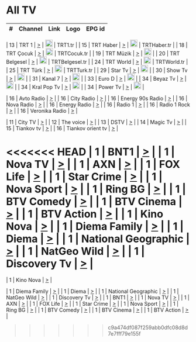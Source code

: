 <h1>All TV</h1>

| #   | Channel        | Link  | Logo | EPG id |
|:---:|:--------------:|:-----:|:----:|:------:|

| 13  | TRT 1            | [>](https://tv-trt1.medya.trt.com.tr/master.m3u8) | <img height="20" src="https://i.imgur.com/j786OLG.png"/> | TRT1.tr |
| 15  | TRT Haber        | [>](https://tv-trthaber.medya.trt.com.tr/master.m3u8) | <img height="20" src="https://i.imgur.com/OVfo8Ab.png"/> | TRTHaber.tr |
| 18  | TRT Çocuk        | [>](https://tv-trtcocuk.medya.trt.com.tr/master.m3u8) | <img height="20" src="https://i.imgur.com/QLFmD6d.png"/> | TRTCocuk.tr |
| 19  | TRT Müzik        | [>](https://tv-trtmuzik.medya.trt.com.tr/master.m3u8) | <img height="20" src="https://i.imgur.com/fIVFCEd.png"/> |
| 20  | TRT Belgesel     | [>](https://tv-trtbelgesel.medya.trt.com.tr/master.m3u8) | <img height="20" src="https://i.imgur.com/MGO87pe.png"/> | TRTBelgesel.tr |
| 24  | TRT World        | [>](https://tv-trtworld.medya.trt.com.tr/master.m3u8) | <img height="20" src="https://i.imgur.com/JEA2xpv.png"/> | TRTWorld.tr |
| 25  | TRT Türk         | [>](https://tv-trtturk.medya.trt.com.tr/master.m3u8) | <img height="20" src="https://i.imgur.com/OSTOQNw.png"/> | TRTTurk.tr |
| 29  | Star Tv   | [>](https://dogus-live.daioncdn.net/startv/startv_360p.m3u8) | <img height="20" src="https://i.imgur.com/IebUZx1.png"/> |
| 30  | Show Tv     | [>](https://ciner-live.daioncdn.net/showtv/showtv.m3u8) | <img height="20" src="https://i.imgur.com/IebUZx1.png"/> |
| 31  | Kanal 7     | [>](https://kanal7-live.daioncdn.net/kanal7/kanal7.m3u8) | <img height="20" src="https://i.imgur.com/IebUZx1.png"/> |
| 33  | Euro D    | [>](https://www.youtube.com/user/KanalD/live) | <img height="20" src="https://i.imgur.com/IebUZx1.png"/> |
| 34  | Beyaz Tv     | [>](https://beyaztv-live.daioncdn.net/beyaztv/beyaztv.m3u8) | <img height="20" src="https://i.imgur.com/IebUZx1.png"/> |
| 34  | Kral Pop Tv     | [>](https://www.youtube.com/watch?v=GuFTuKoXepw) | <img height="20" src="https://i.imgur.com/IebUZx1.png"/> |
| 34  | Power Tv     | [>](https://livetv.powerapp.com.tr/powerTV/powerhd.smil/chunklist.m3u8) | <img height="20" src="https://i.imgur.com/IebUZx1.png"/> |

| 16  | Avto Radio | [>](http://stream.metacast.eu/avtoradio.mp3.m3u) |
| 16  | City Radio | [>](http://stream.metacast.eu/city.aac.m3u) |
| 16  | Energy 90s Radio | [>](http://stream.metacast.eu/energy-90s.m3u) |
| 16  | Nova Radio | [>](http://stream.metacast.eu/nova.aac.m3u) |
| 16  | Energy Radio | [>](http://stream.metacast.eu/nrj.aac.m3u) |
| 16  | Radio 1 | [>](http://stream.metacast.eu/radio1.aac.m3u) |
| 16  | Radio 1 Rock | [>](http://stream.metacast.eu/radio1rock.aac.m3u) |
| 16  | Veronika Radio | [>](http://stream.metacast.eu/veronika.aac.m3u) |

| 11  | City TV | [>](https://tv.city.bg/play/tshls/citytv/index.m3u8) |
| 12  | The voice | [>](https://bss1.neterra.tv/thevoice/thevoice.m3u8) |
| 13  | DSTV | [>](http://46.249.95.140:8081/hls/data.m3u8) |
| 14  | Magic Tv | [>](https://bss1.neterra.tv/magictv/magictv.m3u8) |
| 15  | Tiankov tv | [>](https://streamer103.neterra.tv/tiankov-folk/live.m3u8) |
| 16  | Tiankov orient tv | [>](https://streamer103.neterra.tv/tiankov-orient/live.m3u8) |

<<<<<<< HEAD
| 1 | BNT1 | [>](https://ymkaya.xyz:26586/tv/bnt1/playlist.m3u8?wmsAuthSign=c2VydmVyX3RpbWU9NS83LzIwMjUgNzoxMDowMiBQTSZoYXNoX3ZhbHVlPTRuUm9SM1NZY3NsVzcvUmdVUURTL1E9PSZ2YWxpZG1pbnV0ZXM9NjA=) |
| 1 | Nova TV | [>](https://ymkaya.xyz:26586/tv/novatv/playlist.m3u8?wmsAuthSign=c2VydmVyX3RpbWU9NS83LzIwMjUgNzoxMDoxMyBQTSZoYXNoX3ZhbHVlPXFzZm5pdGw5Y3lxem1ML3oxS2NXSGc9PSZ2YWxpZG1pbnV0ZXM9NjA=) |
| 1 | AXN | [>](https://ymkaya.xyz:26586/tv/axn/playlist.m3u8?wmsAuthSign=c2VydmVyX3RpbWU9NS83LzIwMjUgNzoxMDoyMyBQTSZoYXNoX3ZhbHVlPUtnUzNUZjZjaVpqdFl0N0ZWUWRnZHc9PSZ2YWxpZG1pbnV0ZXM9NjA=) |
| 1 | FOX Life | [>](https://ymkaya.xyz:26586/tv/foxlife/playlist.m3u8?wmsAuthSign=c2VydmVyX3RpbWU9NS83LzIwMjUgNzoxMDozNCBQTSZoYXNoX3ZhbHVlPUU0VCtDdTJ4UWszSFpGT2VVV2Y1eEE9PSZ2YWxpZG1pbnV0ZXM9NjA=) |
| 1 | Star Crime | [>](https://ymkaya.xyz:26586/tv/foxcrime/playlist.m3u8?wmsAuthSign=c2VydmVyX3RpbWU9NS83LzIwMjUgNzoxMDo0MyBQTSZoYXNoX3ZhbHVlPXRvU01LWE1DcXZlS2p2YjZITFM2VVE9PSZ2YWxpZG1pbnV0ZXM9NjA=) |
| 1 | Nova Sport | [>](https://ymkaya.xyz:26586/tv/novasport/playlist.m3u8?wmsAuthSign=c2VydmVyX3RpbWU9NS83LzIwMjUgNzoxMDo1NSBQTSZoYXNoX3ZhbHVlPWJnNWt3SS9FSjdMaTdXcVl6M1p0ZEE9PSZ2YWxpZG1pbnV0ZXM9NjA=) |
| 1 | Ring BG | [>](https://ymkaya.xyz:26586/tv/ringbg/playlist.m3u8?wmsAuthSign=c2VydmVyX3RpbWU9NS83LzIwMjUgNzoxMTowNSBQTSZoYXNoX3ZhbHVlPUVzUHp0eks3aFJYWEpSdVAxT1haNVE9PSZ2YWxpZG1pbnV0ZXM9NjA=) |
| 1 | BTV Comedy | [>](https://ymkaya.xyz:26586/tv/btvcomedy/playlist.m3u8?wmsAuthSign=c2VydmVyX3RpbWU9NS83LzIwMjUgNzoxMToxNSBQTSZoYXNoX3ZhbHVlPTUrMW5aR21SdXFwMG5aWUFVRTRJTEE9PSZ2YWxpZG1pbnV0ZXM9NjA=) |
| 1 | BTV Cinema | [>](https://ymkaya.xyz:26586/tv/btvcinema/playlist.m3u8?wmsAuthSign=c2VydmVyX3RpbWU9NS83LzIwMjUgNzoxMToyNSBQTSZoYXNoX3ZhbHVlPXdpNFd2T2dKaTkwckg1bFlvQkJuYlE9PSZ2YWxpZG1pbnV0ZXM9NjA=) |
| 1 | BTV Action | [>](https://ymkaya.xyz:26586/tv/btvaction/playlist.m3u8?wmsAuthSign=c2VydmVyX3RpbWU9NS83LzIwMjUgNzoxMTozNCBQTSZoYXNoX3ZhbHVlPWdMMjJ3SldCdDlLLzh0THhaTGdDQWc9PSZ2YWxpZG1pbnV0ZXM9NjA=) |
| 1 | Kino Nova | [>](https://ymkaya.xyz:26586/tv/kinonova/playlist.m3u8?wmsAuthSign=c2VydmVyX3RpbWU9NS83LzIwMjUgNzoxMTo0NCBQTSZoYXNoX3ZhbHVlPUwxb1lsNXN5MXhJem5FcVRuTnJYSkE9PSZ2YWxpZG1pbnV0ZXM9NjA=) |
| 1 | Diema Family | [>](https://ymkaya.xyz:26586/tv/diemafamily/playlist.m3u8?wmsAuthSign=c2VydmVyX3RpbWU9NS83LzIwMjUgNzoxMTo1NCBQTSZoYXNoX3ZhbHVlPXJhcktucjBpL0YxUHVURFMyWFlhaEE9PSZ2YWxpZG1pbnV0ZXM9NjA=) |
| 1 | Diema | [>](https://ymkaya.xyz:26586/tv/diema/playlist.m3u8?wmsAuthSign=c2VydmVyX3RpbWU9NS83LzIwMjUgNzoxMjowMyBQTSZoYXNoX3ZhbHVlPUtyeGk3aW9BZUhHV3Y3d3pHb1ZTWVE9PSZ2YWxpZG1pbnV0ZXM9NjA=) |
| 1 | National Geographic | [>](https://ymkaya.xyz:26586/tv/natgeo/playlist.m3u8?wmsAuthSign=c2VydmVyX3RpbWU9NS83LzIwMjUgNzoxMjoxMyBQTSZoYXNoX3ZhbHVlPThZL0JCaTFZY3N1TElvMzVqTDFXNUE9PSZ2YWxpZG1pbnV0ZXM9NjA=) |
| 1 | NatGeo Wild | [>](https://ymkaya.xyz:26586/tv/natgeowild/playlist.m3u8?wmsAuthSign=c2VydmVyX3RpbWU9NS83LzIwMjUgNzoxMjoyMiBQTSZoYXNoX3ZhbHVlPS83dnhSVzdvNG9NM1ZCSFpqcUxFL1E9PSZ2YWxpZG1pbnV0ZXM9NjA=) |
| 1 | Discovery Tv | [>](https://ymkaya.xyz:26586/tv/discovery/playlist.m3u8?wmsAuthSign=c2VydmVyX3RpbWU9NS83LzIwMjUgNzoxMjozMiBQTSZoYXNoX3ZhbHVlPWRCaDZ6dDVJQ2NlQU91YTN5WFhOeFE9PSZ2YWxpZG1pbnV0ZXM9NjA=) |
=======


| 1 | Kino Nova | [>](https://ymkaya.xyz:11336/tv/kinonova/playlist.m3u8?wmsAuthSign=c2VydmVyX3RpbWU9MS8yLzIwMjUgNDo0MDoyMCBBTSZoYXNoX3ZhbHVlPWlFS1FrWEtMMVRFM3l5YklUWUJQUHc9PSZ2YWxpZG1pbnV0ZXM9NjA=) |

| 1 | Diema Family | [>](https://ymkaya.xyz:11336/tv/diemafamily/playlist.m3u8?wmsAuthSign=c2VydmVyX3RpbWU9MS8yLzIwMjUgNDo0MDozMCBBTSZoYXNoX3ZhbHVlPUVUaTVKTldvZTF5WVVCM0YwL21kaXc9PSZ2YWxpZG1pbnV0ZXM9NjA=) |
| 1 | Diema | [>](https://ymkaya.xyz:11336/tv/diema/playlist.m3u8?wmsAuthSign=c2VydmVyX3RpbWU9MS8yLzIwMjUgNDo0MDo0MCBBTSZoYXNoX3ZhbHVlPVlYMWVJT2NuUjNpUTBsaytEUFFOS2c9PSZ2YWxpZG1pbnV0ZXM9NjA=) |
| 1 | National Geographic | [>](https://ymkaya.xyz:11336/tv/natgeo/playlist.m3u8?wmsAuthSign=c2VydmVyX3RpbWU9MS8yLzIwMjUgNDo0MTo0MSBBTSZoYXNoX3ZhbHVlPTJQTlVmcG5nYWx0M013eUhGRGxnd0E9PSZ2YWxpZG1pbnV0ZXM9NjA=) |
| 1 | NatGeo Wild | [>](https://ymkaya.xyz:11336/tv/natgeowild/playlist.m3u8?wmsAuthSign=c2VydmVyX3RpbWU9MS8yLzIwMjUgNDo0MTo1MSBBTSZoYXNoX3ZhbHVlPVl1OXZaTTliN0hGWEN3eDBYd1duNkE9PSZ2YWxpZG1pbnV0ZXM9NjA=) |
| 1 | Discovery Tv | [>](https://ymkaya.xyz:11336/tv/discovery/playlist.m3u8?wmsAuthSign=c2VydmVyX3RpbWU9MS8yLzIwMjUgNDo0MjowMSBBTSZoYXNoX3ZhbHVlPWtBQmdLNlY2RmQwWElzMVYzSDJyVkE9PSZ2YWxpZG1pbnV0ZXM9NjA=) |
| 1 | BNT1 | [>](https://ymkaya.xyz:11336/tv/bnt1/playlist.m3u8?wmsAuthSign=c2VydmVyX3RpbWU9MS8yLzIwMjUgNDozODozOCBBTSZoYXNoX3ZhbHVlPVVrMVlRQXpJWlhYeUh6ZFVpSC9NMUE9PSZ2YWxpZG1pbnV0ZXM9NjA=) |
| 1 | Nova TV | [>](https://ymkaya.xyz:11336/tv/novatv/playlist.m3u8?wmsAuthSign=c2VydmVyX3RpbWU9MS8yLzIwMjUgNDozODo0OCBBTSZoYXNoX3ZhbHVlPUVxQjh1a0ZzYkVGZU8zZDFGTzdreVE9PSZ2YWxpZG1pbnV0ZXM9NjA=) |
| 1 | AXN | [>](https://ymkaya.xyz:11336/tv/axn/playlist.m3u8?wmsAuthSign=c2VydmVyX3RpbWU9MS8yLzIwMjUgNDozODo1OCBBTSZoYXNoX3ZhbHVlPUpkWStGY1hkNXhaOVpPZ0thQ0FZL3c9PSZ2YWxpZG1pbnV0ZXM9NjA=) |
| 1 | FOX Life | [>](https://ymkaya.xyz:11336/tv/foxlife/playlist.m3u8?wmsAuthSign=c2VydmVyX3RpbWU9MS8yLzIwMjUgNDozOToxMCBBTSZoYXNoX3ZhbHVlPWt1ZDc1T3AzYlZDTjJnSy9TU0xJZlE9PSZ2YWxpZG1pbnV0ZXM9NjA=) |
| 1 | Star Crime | [>](https://ymkaya.xyz:11336/tv/foxcrime/playlist.m3u8?wmsAuthSign=c2VydmVyX3RpbWU9MS8yLzIwMjUgNDozOToyMCBBTSZoYXNoX3ZhbHVlPXIwVU45Nm9FR1l2enNkTG9TanBxbmc9PSZ2YWxpZG1pbnV0ZXM9NjA=) |
| 1 | Nova Sport | [>](https://ymkaya.xyz:11336/tv/novasport/playlist.m3u8?wmsAuthSign=c2VydmVyX3RpbWU9MS8yLzIwMjUgNDozOTozMCBBTSZoYXNoX3ZhbHVlPXlSZ0UxazVaM0xhSmc0NmR4T0c1T2c9PSZ2YWxpZG1pbnV0ZXM9NjA=) |
| 1 | Ring BG | [>](https://ymkaya.xyz:11336/tv/ringbg/playlist.m3u8?wmsAuthSign=c2VydmVyX3RpbWU9MS8yLzIwMjUgNDozOTo0MCBBTSZoYXNoX3ZhbHVlPTR4aUlFNHVUYWN4enY1WkVuOFZma2c9PSZ2YWxpZG1pbnV0ZXM9NjA=) |
| 1 | BTV Comedy | [>](https://ymkaya.xyz:11336/tv/btvcomedy/playlist.m3u8?wmsAuthSign=c2VydmVyX3RpbWU9MS8yLzIwMjUgNDozOTo1MCBBTSZoYXNoX3ZhbHVlPUtrMTJ2RHNTTUU1RFp1ZkVOdXFSK3c9PSZ2YWxpZG1pbnV0ZXM9NjA=) |
| 1 | BTV Cinema | [>](https://ymkaya.xyz:11336/tv/btvcinema/playlist.m3u8?wmsAuthSign=c2VydmVyX3RpbWU9MS8yLzIwMjUgNDozOTo1OSBBTSZoYXNoX3ZhbHVlPTZWcU9FZW56cG1NM1lrYy8xNE5NeHc9PSZ2YWxpZG1pbnV0ZXM9NjA=) |
| 1 | BTV Action | [>](https://ymkaya.xyz:11336/tv/btvaction/playlist.m3u8?wmsAuthSign=c2VydmVyX3RpbWU9MS8yLzIwMjUgNDo0MDoxMCBBTSZoYXNoX3ZhbHVlPUlDd0ErRkZVWThyMVZwR3c2REdGZ3c9PSZ2YWxpZG1pbnV0ZXM9NjA=) |
>>>>>>> c9a474df087f259abb0dfc08d8d7e7fff79e155f
